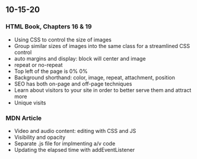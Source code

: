 ## 10-15-20

### HTML Book, Chapters 16 & 19

- Using CSS to control the size of images
- Group similar sizes of images into the same class for a streamlined CSS control
- auto margins and display: block will center and image
- repeat or no-repeat
- Top left of the page is 0% 0%
- Background shorthand: color, image, repeat, attachment, position
- SEO has both on-page and off-page techniques
- Learn about visitors to your site in order to better serve them and attract more
- Unique visits


### MDN Article

- Video and audio content: editing with CSS and JS
- Visibility and opacity
- Separate .js file for implmenting a/v code
- Updating the elapsed time with addEventListener
